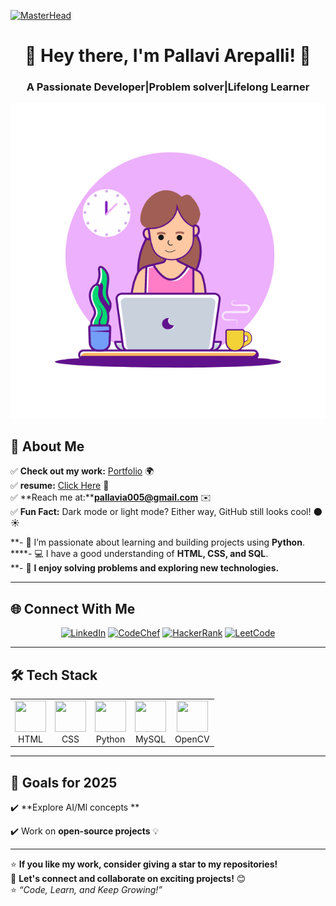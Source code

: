 [![MasterHead](https://user-images.githubusercontent.com/90236635/232446433-d5540fa2-fe28-4bb8-b929-cdb51fe61336.gif)](https://mokshagna2004.github.io/my-portfolio/)

<h1 align="center">👋 Hey there, I'm Pallavi Arepalli! 🚀</h1>
<h3 align="center">A Passionate Developer|Problem solver|Lifelong Learner</h3>


<p align="center">
  <img src="https://github.com/Pallaviarepalli/Pallaviarepalli/blob/main/coding.gif?raw=true">
</p>


## 🚀 About Me  
✅ **Check out my work:** [Portfolio](https://github.com/Pallaviarepalli/My-Portfolio-.git) 🌍  
✅ **resume:** [Click Here](https://drive.google.com/file/d/10WmCAoY6JwVXn69dDzPkQEUQaQ6rf1P2/view?usp=drive_link) 📄  
✅ **Reach me at:****pallavia005@gmail.com** ✉️  
✅ **Fun Fact:** Dark mode or light mode? Either way, GitHub still looks cool! 🌑☀️

**- 🌱 I’m passionate about learning and building projects using **Python**.  
****- 💻 I have a good understanding of **HTML, CSS, and SQL**.  
**- 🧩 **I enjoy solving problems and exploring new technologies.** 


---

## 🌐 Connect With Me  
<p align="center">
  <a href="https://www.linkedin.com/in/pallavi-arepalli-4a4883259/" target="_blank"><img src="https://img.shields.io/badge/LinkedIn-blue?style=for-the-badge&logo=linkedin" alt="LinkedIn" /></a>
  <a href="https://www.codechef.com/users/pallavi_124" target="_blank"><img src="https://img.shields.io/badge/CodeChef-5B4638?style=for-the-badge&logo=codechef&logoColor=white" alt="CodeChef" /></a>
  <a href="https://www.hackerrank.com/profile/pallavia005" target="_blank"><img src="https://img.shields.io/badge/HackerRank-107C10?style=for-the-badge&logo=hackerrank&logoColor=white" alt="HackerRank" /></a>
  <a href="https://leetcode.com/u/pallaviarepalli/" target="_blank"><img src="https://img.shields.io/badge/LeetCode-FFA116?style=for-the-badge&logo=leetcode&logoColor=white" alt="LeetCode" /></a>
</p>

---

## 🛠️ Tech Stack  
<p align="center">
  <table>
    <tr>
      <td align="center">
        <img src="https://skillicons.dev/icons?i=html" width="50" height="50"/><br>HTML
      </td>
      <td align="center">
        <img src="https://skillicons.dev/icons?i=css" width="50" height="50"/><br>CSS
      </td>
      <td align="center">
        <img src="https://skillicons.dev/icons?i=python" width="50" height="50"/><br>Python
      </td>
      <td align="center">
        <img src="https://skillicons.dev/icons?i=mysql" width="50" height="50"/><br>MySQL
      </td>
       <td align="center">
        <img src="https://skillicons.dev/icons?i=opencv" width="50" height="50"/><br>OpenCV
      </td>
    </tr>
  </table>
</p>


---

## 🎯 Goals for 2025  
✔️ **Explore AI/Ml concepts ** 

✔️ Work on **open-source projects** 💡 


---

⭐ **If you like my work, consider giving a star to my repositories!**  
💬 **Let's connect and collaborate on exciting projects!** 😊  
⭐ *“Code, Learn, and Keep Growing!”*
